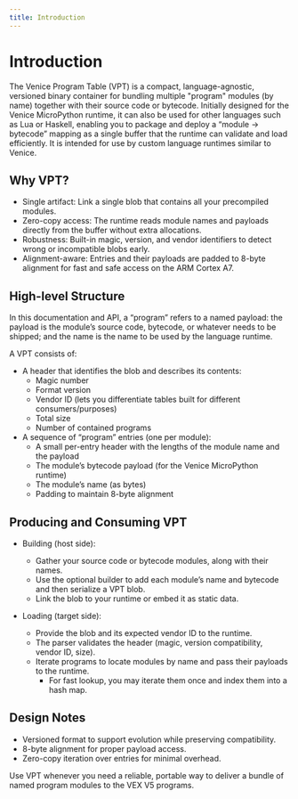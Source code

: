 ```yaml
---
title: Introduction
---
```

# Introduction

The Venice Program Table (VPT) is a compact, language-agnostic, versioned binary container for bundling multiple "program" modules (by name) together with their source code or bytecode. Initially designed for the Venice MicroPython runtime, it can also be used for other languages such as Lua or Haskell, enabling you to package and deploy a “module → bytecode” mapping as a single buffer that the runtime can validate and load efficiently. It is intended for use by custom language runtimes similar to Venice.

## Why VPT?

- Single artifact: Link a single blob that contains all your precompiled modules.
- Zero-copy access: The runtime reads module names and payloads directly from the buffer without extra allocations.
- Robustness: Built-in magic, version, and vendor identifiers to detect wrong or incompatible blobs early.
- Alignment-aware: Entries and their payloads are padded to 8-byte alignment for fast and safe access on the ARM Cortex A7.

## High-level Structure

In this documentation and API, a “program” refers to a named payload: the payload is the module’s source code, bytecode, or whatever needs to be shipped; and the name is the name to be used by the language runtime.

A VPT consists of:
- A header that identifies the blob and describes its contents:
  - Magic number
  - Format version
  - Vendor ID (lets you differentiate tables built for different consumers/purposes)
  - Total size
  - Number of contained programs
- A sequence of “program” entries (one per module):
  - A small per-entry header with the lengths of the module name and the payload
  - The module’s bytecode payload (for the Venice MicroPython runtime)
  - The module’s name (as bytes)
  - Padding to maintain 8-byte alignment

## Producing and Consuming VPT

- Building (host side):
  - Gather your source code or bytecode modules, along with their names.
  - Use the optional builder to add each module’s name and bytecode and then serialize a VPT blob.
  - Link the blob to your runtime or embed it as static data.

- Loading (target side):
  - Provide the blob and its expected vendor ID to the runtime.
  - The parser validates the header (magic, version compatibility, vendor ID, size).
  - Iterate programs to locate modules by name and pass their payloads to the runtime.
    - For fast lookup, you may iterate them once and index them into a hash map.

## Design Notes

- Versioned format to support evolution while preserving compatibility.
- 8-byte alignment for proper payload access.
- Zero-copy iteration over entries for minimal overhead.

Use VPT whenever you need a reliable, portable way to deliver a bundle of named program modules to the VEX V5 programs.
